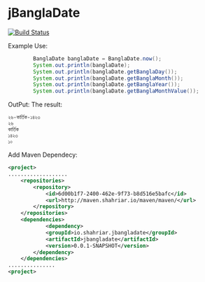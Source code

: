 # jBanglaDate

[![Build Status](http://jenkins.shahriar.io/buildStatus/icon?job=jbangladate)](http://jenkins.shahriar.io/job/jbangladate/)

Example Use:
```java
		BanglaDate banglaDate = BanglaDate.now();
		System.out.println(banglaDate);
		System.out.println(banglaDate.getBanglaDay());
		System.out.println(banglaDate.getBanglaMonth());
		System.out.println(banglaDate.getBanglaYear());
		System.out.println(banglaDate.getBanglaMonthValue());
```

OutPut:
The result:
```
২৬-কার্তিক-১৪২৩
২৬
কার্তিক
১৪২৩
১০
```

Add Maven Dependecy:
```xml
<project>
...................
	<repositories>
		<repository>
			<id>6d00b1f7-2400-462e-9f73-b8d516e5bafc</id>
			<url>http://maven.shahriar.io/maven/maven/</url>
		</repository>
	</repositories>
	<dependencies>
			<dependency>
			<groupId>io.shahriar.jbangladate</groupId>
			<artifactId>jbangladate</artifactId>
			<version>0.0.1-SNAPSHOT</version>
		</dependency>
	</dependencies>
...............
<project>
```

